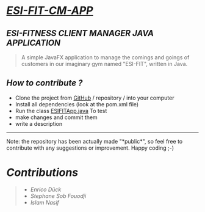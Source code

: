 # <i><u>ESI-FIT-CM-APP</u></i>

## **_ESI-FITNESS CLIENT MANAGER JAVA APPLICATION_**
>
> A simple JavaFX application to manage the comings and goings of customers in our imaginary gym named "ESI-FIT", written in Java.
>

## _**How to contribute ?**_
- Clone the project from [GitHub](https://github.com/sofoste93/ESI-FIT-CM-APP) / repository / into your computer
- Install all dependencies (look at the pom.xml file)
- Run the class [ESIFITApp.java](src%2Fmain%2Fjava%2Ftls%2Fsofoste%2Fesifitapp%2FESIFITApp.java) To test
- make changes and commit them
- write a description

<hr />
Note: the repository has been actually made "*public*", so
feel free to contribute with any suggestions or improvement.
Happy coding ;-)



# **_Contributions_**
>
>- _Enrico Dück_
>- _Stephane Sob Fouodji_
>- _Islam Nasif_
